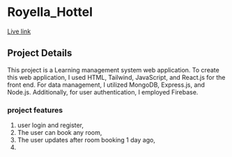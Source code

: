 # Royella_Hottel 
[Live link ]([https://keep-lerning-clint.vercel.app/](https://dist-pi-ten.vercel.app/))

## Project Details
This project is a Learning management system web application. To create this web application, I used HTML, Tailwind, JavaScript, and React.js for the front end. For data management, I utilized MongoDB, Express.js, and Node.js. Additionally, for user authentication, I employed Firebase.

### project features 
 1. user login and register,
 2. The user can book any room,
 3. The user updates after room booking 1 day ago,
 4. 
